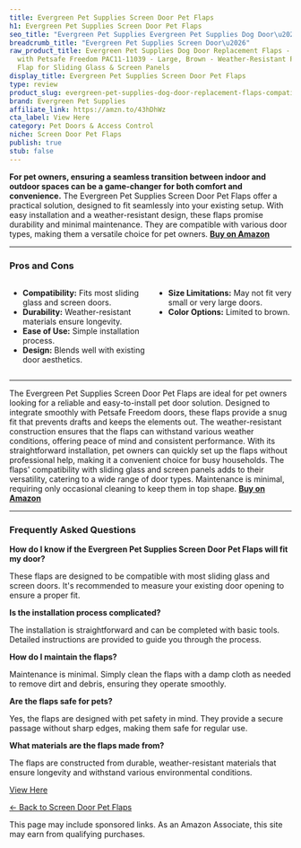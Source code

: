 ```yaml
---
title: Evergreen Pet Supplies Screen Door Pet Flaps
h1: Evergreen Pet Supplies Screen Door Pet Flaps
seo_title: "Evergreen Pet Supplies Evergreen Pet Supplies Dog Door\u2026"
breadcrumb_title: "Evergreen Pet Supplies Screen Door\u2026"
raw_product_title: Evergreen Pet Supplies Dog Door Replacement Flaps - Compatible
  with Petsafe Freedom PAC11-11039 - Large, Brown - Weather-Resistant Pet Door Replacement
  Flap for Sliding Glass & Screen Panels
display_title: Evergreen Pet Supplies Screen Door Pet Flaps
type: review
product_slug: evergreen-pet-supplies-dog-door-replacement-flaps-compatible-with-petsa-f349bacf
brand: Evergreen Pet Supplies
affiliate_link: https://amzn.to/43hDhWz
cta_label: View Here
category: Pet Doors & Access Control
niche: Screen Door Pet Flaps
publish: true
stub: false
---
```


<div id="intro" class="full-width">
  <p><strong>For pet owners, ensuring a seamless transition between indoor and outdoor spaces can be a game-changer for both comfort and convenience.</strong> The Evergreen Pet Supplies Screen Door Pet Flaps offer a practical solution, designed to fit seamlessly into your existing setup. With easy installation and a weather-resistant design, these flaps promise durability and minimal maintenance. They are compatible with various door types, making them a versatile choice for pet owners. <a href="https://amzn.to/43hDhWz" rel="nofollow sponsored noopener" target="_blank"><strong>Buy on Amazon</strong></a></p>
</div>

<hr />
<h3 id="pros-cons">Pros and Cons</h3>
<div class="pc-grid" style="display:grid;grid-template-columns:1fr 1fr;gap:16px;">
  <ul>
    <li><strong>Compatibility:</strong> Fits most sliding glass and screen doors.</li>
    <li><strong>Durability:</strong> Weather-resistant materials ensure longevity.</li>
    <li><strong>Ease of Use:</strong> Simple installation process.</li>
    <li><strong>Design:</strong> Blends well with existing door aesthetics.</li>
  </ul>
  <ul>
    <li><strong>Size Limitations:</strong> May not fit very small or very large doors.</li>
    <li><strong>Color Options:</strong> Limited to brown.</li>
  </ul>
</div>
<hr />

<div class="full-width">
  <p>The Evergreen Pet Supplies Screen Door Pet Flaps are ideal for pet owners looking for a reliable and easy-to-install pet door solution. Designed to integrate smoothly with Petsafe Freedom doors, these flaps provide a snug fit that prevents drafts and keeps the elements out. The weather-resistant construction ensures that the flaps can withstand various weather conditions, offering peace of mind and consistent performance. With its straightforward installation, pet owners can quickly set up the flaps without professional help, making it a convenient choice for busy households. The flaps' compatibility with sliding glass and screen panels adds to their versatility, catering to a wide range of door types. Maintenance is minimal, requiring only occasional cleaning to keep them in top shape. <a href="https://amzn.to/43hDhWz" rel="nofollow sponsored noopener" target="_blank"><strong>Buy on Amazon</strong></a></p>
</div>

<hr />
<h3 id="faqs">Frequently Asked Questions</h3>

<p><strong>How do I know if the Evergreen Pet Supplies Screen Door Pet Flaps will fit my door?</strong></p>
<p>These flaps are designed to be compatible with most sliding glass and screen doors. It's recommended to measure your existing door opening to ensure a proper fit.</p>

<p><strong>Is the installation process complicated?</strong></p>
<p>The installation is straightforward and can be completed with basic tools. Detailed instructions are provided to guide you through the process.</p>

<p><strong>How do I maintain the flaps?</strong></p>
<p>Maintenance is minimal. Simply clean the flaps with a damp cloth as needed to remove dirt and debris, ensuring they operate smoothly.</p>

<p><strong>Are the flaps safe for pets?</strong></p>
<p>Yes, the flaps are designed with pet safety in mind. They provide a secure passage without sharp edges, making them safe for regular use.</p>

<p><strong>What materials are the flaps made from?</strong></p>
<p>The flaps are constructed from durable, weather-resistant materials that ensure longevity and withstand various environmental conditions.</p>
<p><a class="btn" href="https://amzn.to/43hDhWz" target="_blank" rel="nofollow sponsored noopener">View Here</a></p>
<p><a href="/roundups/pet-doors-access-control/screen-door-pet-flaps/">← Back to Screen Door Pet Flaps</a></p>
<aside class="disclosure">This page may include sponsored links. As an Amazon Associate, this site may earn from qualifying purchases.</aside>
